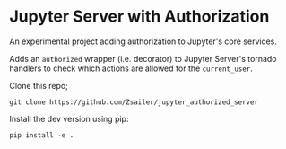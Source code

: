 # Jupyter Server with Authorization

An experimental project adding authorization to Jupyter's core services.

Adds an `authorized` wrapper (i.e. decorator) to Jupyter Server's tornado handlers to check which actions are allowed for the `current_user`.

Clone this repo;
```
git clone https://github.com/Zsailer/jupyter_authorized_server
```
Install the dev version using pip:
```
pip install -e .
```